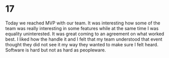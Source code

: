 # 17

Today we reached MVP with our team. It was interesting how some of the team was really interesting in some features while at the same time I was equality uninterested. It was great coming to an agreement on what worked best. I liked how the handle it and I felt that my team understood that event thought they did not see it my way they wanted to make sure I felt heard. Software is hard but not as hard as peopleware. 
